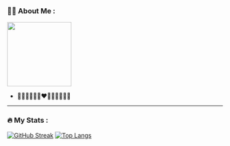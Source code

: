 

<!--
**Michael-Kolesnikov** is a ✨ _special_ ✨ repository because its `README.md` (this file) appears on your GitHub profile.

Here are some ideas to get you started:

- 🔭 I’m currently working on ...
- 🌱 I’m currently learning ...
- 👯 I’m looking to collaborate on ...
- 🤔 I’m looking for help with ...
- 💬 Ask me about ...
- 📫 How to reach me: ...
- 😄 Pronouns: ...
- ⚡ Fun fact: ...
-->
### :man_technologist: About Me :
<img src="https://media.giphy.com/media/vFKqnCdLPNOKc/giphy.gif" width="150" height="150" />

- 🌟🌟🌟🌟🌟🌟❤🌟🌟🌟🌟🌟🌟
---
### :fire: My Stats :
[![GitHub Streak](http://github-readme-streak-stats.herokuapp.com?user=Michael-Kolesnikov&theme=dark&background=000000)](https://git.io/streak-stats)
[![Top Langs](https://github-readme-stats.vercel.app/api/top-langs/?username=Michael-Kolesnikov&layout=compact&theme=vision-friendly-dark)](https://github.com/anuraghazra/github-readme-stats)



